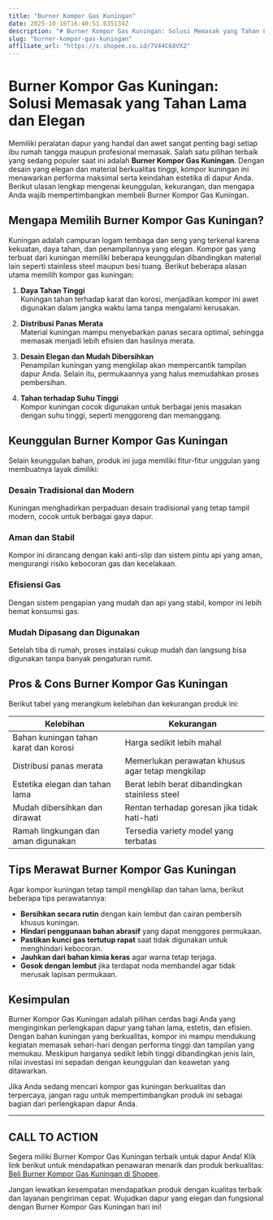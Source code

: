 ```yaml
---
title: "Burner Kompor Gas Kuningan"
date: 2025-10-16T16:40:51.835134Z
description: "# Burner Kompor Gas Kuningan: Solusi Memasak yang Tahan Lama dan Elegan..."
slug: "burner-kompor-gas-kuningan"
affiliate_url: "https://s.shopee.co.id/7V44C68VX2"
---
```

# Burner Kompor Gas Kuningan: Solusi Memasak yang Tahan Lama dan Elegan

Memiliki peralatan dapur yang handal dan awet sangat penting bagi setiap ibu rumah tangga maupun profesional memasak. Salah satu pilihan terbaik yang sedang populer saat ini adalah **Burner Kompor Gas Kuningan**. Dengan desain yang elegan dan material berkualitas tinggi, kompor kuningan ini menawarkan performa maksimal serta keindahan estetika di dapur Anda. Berikut ulasan lengkap mengenai keunggulan, kekurangan, dan mengapa Anda wajib mempertimbangkan membeli Burner Kompor Gas Kuningan.

## Mengapa Memilih Burner Kompor Gas Kuningan?

Kuningan adalah campuran logam tembaga dan seng yang terkenal karena kekuatan, daya tahan, dan penampilannya yang elegan. Kompor gas yang terbuat dari kuningan memiliki beberapa keunggulan dibandingkan material lain seperti stainless steel maupun besi tuang. Berikut beberapa alasan utama memilih kompor gas kuningan:

1. **Daya Tahan Tinggi**  
Kuningan tahan terhadap karat dan korosi, menjadikan kompor ini awet digunakan dalam jangka waktu lama tanpa mengalami kerusakan.

2. **Distribusi Panas Merata**  
Material kuningan mampu menyebarkan panas secara optimal, sehingga memasak menjadi lebih efisien dan hasilnya merata.

3. **Desain Elegan dan Mudah Dibersihkan**  
Penampilan kuningan yang mengkilap akan mempercantik tampilan dapur Anda. Selain itu, permukaannya yang halus memudahkan proses pembersihan.

4. **Tahan terhadap Suhu Tinggi**  
Kompor kuningan cocok digunakan untuk berbagai jenis masakan dengan suhu tinggi, seperti menggoreng dan memanggang.

## Keunggulan Burner Kompor Gas Kuningan

Selain keunggulan bahan, produk ini juga memiliki fitur-fitur unggulan yang membuatnya layak dimiliki:

### Desain Tradisional dan Modern

Kuningan menghadirkan perpaduan desain tradisional yang tetap tampil modern, cocok untuk berbagai gaya dapur.

### Aman dan Stabil

Kompor ini dirancang dengan kaki anti-slip dan sistem pintu api yang aman, mengurangi risiko kebocoran gas dan kecelakaan.

### Efisiensi Gas

Dengan sistem pengapian yang mudah dan api yang stabil, kompor ini lebih hemat konsumsi gas.

### Mudah Dipasang dan Digunakan

Setelah tiba di rumah, proses instalasi cukup mudah dan langsung bisa digunakan tanpa banyak pengaturan rumit.

## Pros & Cons Burner Kompor Gas Kuningan

Berikut tabel yang merangkum kelebihan dan kekurangan produk ini:

| Kelebihan                              | Kekurangan                        |
|----------------------------------------|----------------------------------|
| Bahan kuningan tahan karat dan korosi | Harga sedikit lebih mahal       |
| Distribusi panas merata               | Memerlukan perawatan khusus agar tetap mengkilap |
| Estetika elegan dan tahan lama       | Berat lebih berat dibandingkan stainless steel |
| Mudah dibersihkan dan dirawat       | Rentan terhadap goresan jika tidak hati-hati |
| Ramah lingkungan dan aman digunakan  | Tersedia variety model yang terbatas |

## Tips Merawat Burner Kompor Gas Kuningan

Agar kompor kuningan tetap tampil mengkilap dan tahan lama, berikut beberapa tips perawatannya:

- **Bersihkan secara rutin** dengan kain lembut dan cairan pembersih khusus kuningan.
- **Hindari penggunaan bahan abrasif** yang dapat menggores permukaan.
- **Pastikan kunci gas tertutup rapat** saat tidak digunakan untuk menghindari kebocoran.
- **Jauhkan dari bahan kimia keras** agar warna tetap terjaga.
- **Gosok dengan lembut** jika terdapat noda membandel agar tidak merusak lapisan permukaan.

## Kesimpulan

Burner Kompor Gas Kuningan adalah pilihan cerdas bagi Anda yang menginginkan perlengkapan dapur yang tahan lama, estetis, dan efisien. Dengan bahan kuningan yang berkualitas, kompor ini mampu mendukung kegiatan memasak sehari-hari dengan performa tinggi dan tampilan yang memukau. Meskipun harganya sedikit lebih tinggi dibandingkan jenis lain, nilai investasi ini sepadan dengan keunggulan dan keawetan yang ditawarkan.

Jika Anda sedang mencari kompor gas kuningan berkualitas dan terpercaya, jangan ragu untuk mempertimbangkan produk ini sebagai bagian dari perlengkapan dapur Anda.

---

## CALL TO ACTION

Segera miliki Burner Kompor Gas Kuningan terbaik untuk dapur Anda! Klik link berikut untuk mendapatkan penawaran menarik dan produk berkualitas: [Beli Burner Kompor Gas Kuningan di Shopee](https://s.shopee.co.id/7V44C68VX2).

Jangan lewatkan kesempatan mendapatkan produk dengan kualitas terbaik dan layanan pengiriman cepat. Wujudkan dapur yang elegan dan fungsional dengan Burner Kompor Gas Kuningan hari ini!